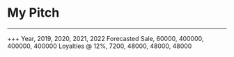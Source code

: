 # My Pitch

---

<canvas data-chart="line">
<!--
{
 "data": {
  "labels": ["January"," February"," March"," April"," May"," June"," July"],
  "datasets": [
   {
    "data":[65,59,80,81,56,55,40],
    "label":"My first dataset","backgroundColor":"rgba(20,220,220,.8)"
   },
   {
    "data":[28,48,40,19,86,27,90],
    "label":"My second dataset","backgroundColor":"rgba(220,120,120,.8)"
   }
  ]
 },
 "options": { "responsive": "true" }
}
-->
</canvas>

+++
<canvas data-chart="bar">
Year, 2019, 2020, 2021, 2022
Forecasted Sale, 60000, 400000, 400000, 400000
Loyalties @ 12%, 7200, 48000, 48000, 48000
</canvas>
